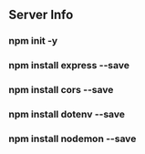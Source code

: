 ## Server Info
### npm init -y
### npm install express --save
### npm install cors --save
### npm install dotenv --save
### npm install nodemon --save